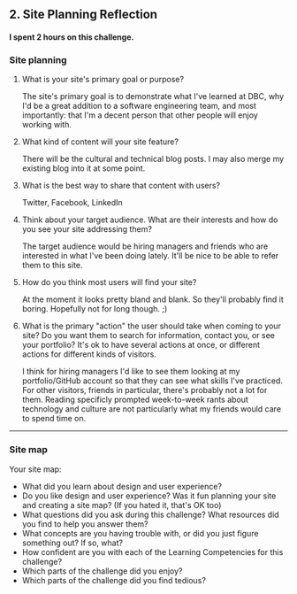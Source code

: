 ## 2. Site Planning Reflection

#### I spent 2 hours on this challenge.

### Site planning

1. What is your site's primary goal or purpose?

	The site's primary goal is to demonstrate what I've learned at DBC, why I'd be a great addition to a software engineering team, and most importantly: that I'm a decent person that other people will enjoy working with. 

2. What kind of content will your site feature?

	There will be the cultural and technical blog posts. I may also merge my existing blog into it at some point. 

3. What is the best way to share that content with users?

	Twitter, Facebook, LinkedIn

4. Think about your target audience. What are their interests and how do you see your site addressing them?

	The target audience would be hiring managers and friends who are interested in what I've been doing lately. It'll be nice to be able to refer them to this site. 

5. How do you think most users will find your site?

	At the moment it looks pretty bland and blank. So they'll probably find it boring. Hopefully not for long though. ;)

6. What is the primary "action" the user should take when coming to your site? Do you want them to search for information, contact you, or see your portfolio? It's ok to have several actions at once, or different actions for different kinds of visitors.

	I think for hiring managers I'd like to see them looking at my portfolio/GitHub account so that they can see what skills I've practiced. For other visitors, friends in particular, there's probably not a lot for them. Reading specificly prompted week-to-week rants about technology and culture are not particularly what my friends would care to spend time on. 

***

### Site map

Your site map:

<!-- Your link to add it inline goes here-->

- What did you learn about design and user experience?
- Do you like design and user experience? Was it fun planning your site and creating a site map? (If you hated it, that's OK too)
- What questions did you ask during this challenge? What resources did you find to help you answer them?
- What concepts are you having trouble with, or did you just figure something out? If so, what?
- How confident are you with each of the Learning Competencies for this challenge?
- Which parts of the challenge did you enjoy?
- Which parts of the challenge did you find tedious?

<!-- Add your reflection here. Remove the comment markers -->

